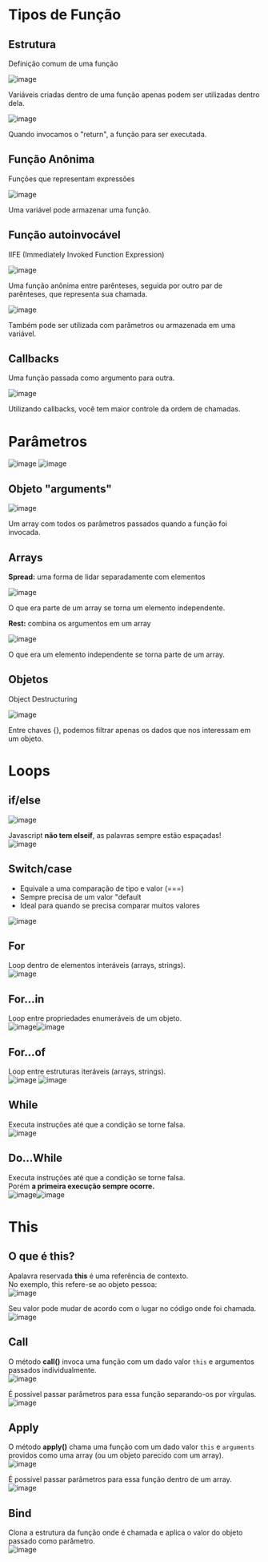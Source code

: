 # Tipos de Função

## Estrutura
   Definição comum de uma função</br>

![image](https://user-images.githubusercontent.com/55243757/150981980-05d9e591-d018-464d-8577-929586755d2c.png)</br>

   Variáveis criadas dentro de uma função apenas podem ser utilizadas dentro dela.

![image](https://user-images.githubusercontent.com/55243757/150982358-e5fe95f1-c96b-467f-a46e-d335fe01ed29.png)</br>

   Quando invocamos o "return", a função para ser executada.

## Função Anônima
   Funções que representam expressões</br>

![image](https://user-images.githubusercontent.com/55243757/150982931-26873f90-0d63-47a7-bcc1-4d9fbd8672eb.png)</br>

   Uma variável pode armazenar uma função.

## Função autoinvocável
   IIFE (Immediately Invoked Function Expression)</br>

![image](https://user-images.githubusercontent.com/55243757/150983992-cacc1fde-77c2-418d-889c-8c3ef4fb9e45.png)</br>

   Uma função anônima entre parênteses, seguida por outro par de parênteses, que representa sua chamada.

![image](https://user-images.githubusercontent.com/55243757/150984687-f4a1d622-e551-4c22-9f3d-d5e64401f14b.png)</br>

   Também pode ser utilizada com parâmetros ou armazenada em uma variável.

## Callbacks
   Uma função passada como argumento para outra.</br>

![image](https://user-images.githubusercontent.com/55243757/150985596-70a19cbc-74de-4dbd-95a2-8d05d364bb4f.png)</br>

   Utilizando callbacks, você tem maior controle da ordem de chamadas.

# Parâmetros
![image](https://user-images.githubusercontent.com/55243757/150987434-cb7250b2-7cd7-4e9b-a316-349b0057132b.png) ![image](https://user-images.githubusercontent.com/55243757/150987839-6ba04bf4-d873-452e-acd7-b2de4f4d9127.png)</br>

## Objeto "arguments"
![image](https://user-images.githubusercontent.com/55243757/150989186-af1b3574-09f8-4935-bcaa-f2579bd0ce0d.png)</br>
   
   Um array com todos os parâmetros passados quando a função foi invocada.

## Arrays
   <b>Spread:</b> uma forma de lidar separadamente com elementos</br>

![image](https://user-images.githubusercontent.com/55243757/150992173-161f4c80-6844-4524-b382-6e73a456d558.png)</br>

   O que era parte de um array se torna um elemento independente.

   <b>Rest:</b> combina os argumentos em um array</br>

![image](https://user-images.githubusercontent.com/55243757/150992661-336bad10-882b-46b3-b844-779d65710c9b.png)</br>

   O que era um elemento independente se torna parte de um array.

## Objetos
   Object Destructuring</br>

![image](https://user-images.githubusercontent.com/55243757/150993910-7fbdf989-9f37-4af2-aa07-4722d08f1acf.png)</br>

   Entre chaves {}, podemos filtrar apenas os dados que nos interessam em um objeto.

# Loops

## if/else
![image](https://user-images.githubusercontent.com/55243757/150996058-8e70a5fe-1ed0-43dd-85b6-538ed24f4389.png)</br>

   Javascript <b>não tem elseif</b>, as palavras sempre estão espaçadas!</br>
![image](https://user-images.githubusercontent.com/55243757/150997626-c97c8759-b5a1-4586-927d-7e1702a1d3f7.png)</br>

## Switch/case
   - Equivale a uma comparação de tipo e valor (===)
   - Sempre precisa de um valor "default
   - Ideal para quando se precisa comparar muitos valores</br>

![image](https://user-images.githubusercontent.com/55243757/150998966-7045da49-d931-4d7c-94a6-4210a6eb62ea.png)</br>

## For
   Loop dentro de elementos interáveis (arrays, strings).</br>
![image](https://user-images.githubusercontent.com/55243757/151002251-c845c0cf-d21b-4b5f-8415-5d5fa3d9ba1b.png)</br>

## For...in
   Loop entre propriedades enumeráveis de um objeto.</br>
![image](https://user-images.githubusercontent.com/55243757/151003461-e4de26c1-583d-4a53-868b-87f178960b46.png)![image](https://user-images.githubusercontent.com/55243757/151003785-86aa575b-9d04-4f5f-bac2-26745bbe8c29.png)</br>

## For...of
   Loop entre estruturas iteráveis (arrays, strings).</br>
![image](https://user-images.githubusercontent.com/55243757/151004789-ebd53b6b-1e3d-4081-905a-6080858a0f79.png)
![image](https://user-images.githubusercontent.com/55243757/151005328-54ae3672-98d5-4263-84be-f2d0bb1fdfeb.png)</br>

## While
   Executa instruções até que a condição se torne falsa.</br>
![image](https://user-images.githubusercontent.com/55243757/151006091-3e650ae8-df0c-48ad-a6c7-93d7e01388c0.png)</br>

## Do...While
   Executa instruções até que a condição se torne falsa.</br>
   Porém <b>a primeira execução sempre ocorre.</b></br>
![image](https://user-images.githubusercontent.com/55243757/151006866-2ee890c0-2fce-4ab6-be86-475e1e49c40c.png)![image](https://user-images.githubusercontent.com/55243757/151007096-dedce927-bcb3-4cab-8fda-23b093bcef0c.png)</br>

# This
## O que é this?
   Apalavra reservada <b>this</b> é uma referência de contexto.</br>
   No exemplo, this refere-se ao objeto pessoa:</br>
![image](https://user-images.githubusercontent.com/55243757/151041295-d77d517f-3d9f-4d90-a219-efac25cf7420.png)</br>

   Seu valor pode mudar de acordo com o lugar no código onde foi chamada.</br>
![image](https://user-images.githubusercontent.com/55243757/151041798-f257ab54-f40e-444e-bc4d-376528aaddf5.png)</br>

## Call
   O método <b>call()</b> invoca uma função com um dado valor `this` e argumentos passados individualmente.</br>
![image](https://user-images.githubusercontent.com/55243757/151043354-61a5f5d2-dd5a-499d-8ffb-e10f14331eae.png)</br>

   É possível passar parâmetros para essa função separando-os por vírgulas.</br>
![image](https://user-images.githubusercontent.com/55243757/151043966-e6d58c79-c260-4d2c-8775-3c67273dee4d.png)</br>

## Apply
   O método <b>apply()</b> chama uma função com um dado valor `this` e `arguments` providos como uma array (ou um objeto parecido com um array).</br>
![image](https://user-images.githubusercontent.com/55243757/151044691-e9d2317c-eed4-410e-acae-1b9c50d145d2.png)</br>

   É possível passar parâmetros para essa função dentro de um array.</br>
![image](https://user-images.githubusercontent.com/55243757/151045153-a69b4689-c1db-41ec-8538-557f6dcfd172.png)</br>

## Bind
   Clona a estrutura da função onde é chamada e aplica o valor do objeto passado como parâmetro.</br>
![image](https://user-images.githubusercontent.com/55243757/151045836-ce2cb67d-b727-499e-9b00-437648d76cb7.png)</br>